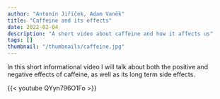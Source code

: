 ```yaml
---
author: "Antonín Jiříček, Adam Vaněk"
title: "Caffeine and its effects"
date: 2022-02-04
description: "A short video about caffeine and how it affects us"
tags: []
thumbnail: "/thumbnails/caffeine.jpg"
---
```

In this short informational video I will talk about both the positive and negative effects of caffeine, as well as its long term side effects.

{{< youtube QYyn796O1Fo >}}